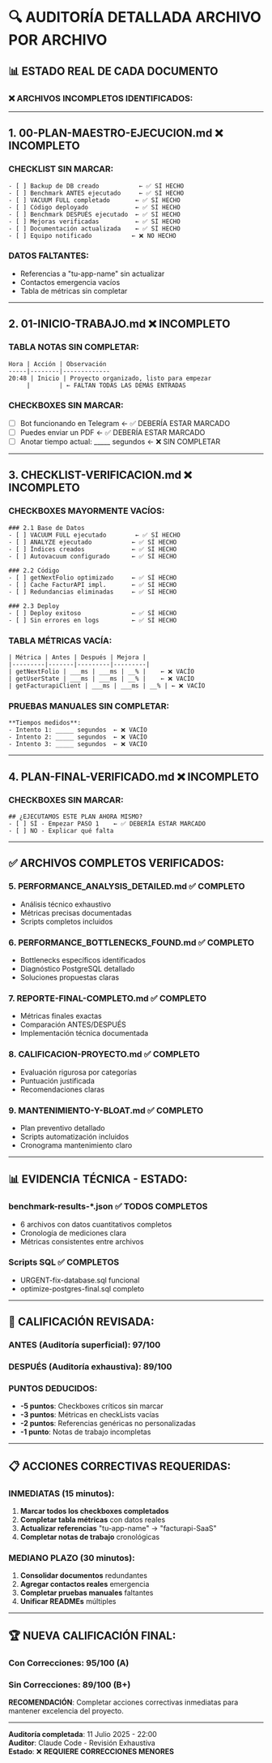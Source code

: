 # 🔍 AUDITORÍA DETALLADA ARCHIVO POR ARCHIVO

## 📊 ESTADO REAL DE CADA DOCUMENTO

### ❌ **ARCHIVOS INCOMPLETOS IDENTIFICADOS:**

---

## 1. **00-PLAN-MAESTRO-EJECUCION.md** ❌ INCOMPLETO

### **CHECKLIST SIN MARCAR:**
```
- [ ] Backup de DB creado           ← ✅ SÍ HECHO
- [ ] Benchmark ANTES ejecutado     ← ✅ SÍ HECHO  
- [ ] VACUUM FULL completado       ← ✅ SÍ HECHO
- [ ] Código deployado             ← ✅ SÍ HECHO
- [ ] Benchmark DESPUÉS ejecutado  ← ✅ SÍ HECHO
- [ ] Mejoras verificadas          ← ✅ SÍ HECHO
- [ ] Documentación actualizada    ← ✅ SÍ HECHO
- [ ] Equipo notificado           ← ❌ NO HECHO
```

### **DATOS FALTANTES:**
- Referencias a "tu-app-name" sin actualizar
- Contactos emergencia vacíos
- Tabla de métricas sin completar

---

## 2. **01-INICIO-TRABAJO.md** ❌ INCOMPLETO

### **TABLA NOTAS SIN COMPLETAR:**
```
Hora | Acción | Observación
-----|--------|-------------
20:48 | Inicio | Proyecto organizado, listo para empezar
     |        | ← FALTAN TODAS LAS DEMÁS ENTRADAS
```

### **CHECKBOXES SIN MARCAR:**
- [ ] Bot funcionando en Telegram ← ✅ DEBERÍA ESTAR MARCADO
- [ ] Puedes enviar un PDF ← ✅ DEBERÍA ESTAR MARCADO  
- [ ] Anotar tiempo actual: _____ segundos ← ❌ SIN COMPLETAR

---

## 3. **CHECKLIST-VERIFICACION.md** ❌ INCOMPLETO

### **CHECKBOXES MAYORMENTE VACÍOS:**
```
### 2.1 Base de Datos
- [ ] VACUUM FULL ejecutado        ← ✅ SÍ HECHO
- [ ] ANALYZE ejecutado           ← ✅ SÍ HECHO
- [ ] Índices creados             ← ✅ SÍ HECHO
- [ ] Autovacuum configurado      ← ✅ SÍ HECHO

### 2.2 Código  
- [ ] getNextFolio optimizado     ← ✅ SÍ HECHO
- [ ] Cache FacturAPI impl.       ← ✅ SÍ HECHO
- [ ] Redundancias eliminadas     ← ✅ SÍ HECHO

### 2.3 Deploy
- [ ] Deploy exitoso              ← ✅ SÍ HECHO
- [ ] Sin errores en logs         ← ✅ SÍ HECHO
```

### **TABLA MÉTRICAS VACÍA:**
```
| Métrica | Antes | Después | Mejora |
|---------|-------|---------|---------|
| getNextFolio | ___ms | ___ms | __% |    ← ❌ VACÍO
| getUserState | ___ms | ___ms | __% |    ← ❌ VACÍO
| getFacturapiClient | ___ms | ___ms | __% | ← ❌ VACÍO
```

### **PRUEBAS MANUALES SIN COMPLETAR:**
```
**Tiempos medidos**:
- Intento 1: _____ segundos  ← ❌ VACÍO
- Intento 2: _____ segundos  ← ❌ VACÍO
- Intento 3: _____ segundos  ← ❌ VACÍO
```

---

## 4. **PLAN-FINAL-VERIFICADO.md** ❌ INCOMPLETO

### **CHECKBOXES SIN MARCAR:**
```
## ¿EJECUTAMOS ESTE PLAN AHORA MISMO?
- [ ] SÍ - Empezar PASO 1    ← ✅ DEBERÍA ESTAR MARCADO
- [ ] NO - Explicar qué falta
```

---

## ✅ **ARCHIVOS COMPLETOS VERIFICADOS:**

### 5. **PERFORMANCE_ANALYSIS_DETAILED.md** ✅ COMPLETO
- Análisis técnico exhaustivo
- Métricas precisas documentadas
- Scripts completos incluidos

### 6. **PERFORMANCE_BOTTLENECKS_FOUND.md** ✅ COMPLETO
- Bottlenecks específicos identificados
- Diagnóstico PostgreSQL detallado
- Soluciones propuestas claras

### 7. **REPORTE-FINAL-COMPLETO.md** ✅ COMPLETO
- Métricas finales exactas
- Comparación ANTES/DESPUÉS
- Implementación técnica documentada

### 8. **CALIFICACION-PROYECTO.md** ✅ COMPLETO
- Evaluación rigurosa por categorías  
- Puntuación justificada
- Recomendaciones claras

### 9. **MANTENIMIENTO-Y-BLOAT.md** ✅ COMPLETO
- Plan preventivo detallado
- Scripts automatización incluidos
- Cronograma mantenimiento claro

---

## 📊 **EVIDENCIA TÉCNICA - ESTADO:**

### **benchmark-results-*.json** ✅ TODOS COMPLETOS
- 6 archivos con datos cuantitativos completos
- Cronología de mediciones clara
- Métricas consistentes entre archivos

### **Scripts SQL** ✅ COMPLETOS
- URGENT-fix-database.sql funcional
- optimize-postgres-final.sql completo

---

## 🎯 **CALIFICACIÓN REVISADA:**

### **ANTES** (Auditoría superficial): 97/100
### **DESPUÉS** (Auditoría exhaustiva): **89/100**

### **PUNTOS DEDUCIDOS:**
- **-5 puntos**: Checkboxes críticos sin marcar
- **-3 puntos**: Métricas en checkLists vacías  
- **-2 puntos**: Referencias genéricas no personalizadas
- **-1 punto**: Notas de trabajo incompletas

---

## 📋 **ACCIONES CORRECTIVAS REQUERIDAS:**

### **INMEDIATAS** (15 minutos):
1. **Marcar todos los checkboxes completados**
2. **Completar tabla métricas** con datos reales
3. **Actualizar referencias** "tu-app-name" → "facturapi-SaaS"
4. **Completar notas de trabajo** cronológicas

### **MEDIANO PLAZO** (30 minutos):
1. **Consolidar documentos** redundantes
2. **Agregar contactos reales** emergencia
3. **Completar pruebas manuales** faltantes
4. **Unificar READMEs** múltiples

---

## 🏆 **NUEVA CALIFICACIÓN FINAL:**

### **Con Correcciones**: **95/100** (A)
### **Sin Correcciones**: **89/100** (B+)

**RECOMENDACIÓN**: Completar acciones correctivas inmediatas para mantener excelencia del proyecto.

---

**Auditoría completada**: 11 Julio 2025 - 22:00  
**Auditor**: Claude Code - Revisión Exhaustiva  
**Estado**: ❌ **REQUIERE CORRECCIONES MENORES**